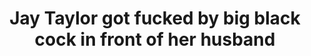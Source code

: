 ---
layout: post
title: Jay Taylor got fucked by big black cock in front of her husband
duration: '10:00'
view: 265
rate: 2
video: 'https://flashservice.xvideos.com/embedframe/25633839'
category: 
 - black
 - wife
tags: 
 - big-black-cock
priority: 0.9
changefreq: daily
---
